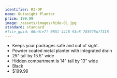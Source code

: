 ```yaml
---
identifier: RI-OP
name: Outasight Planter
price: 199.99
image: /assets/images/hide-01.jpg
standard: standard
#file_guid: 66edfe7f-0851-4418-93e8-785975df7318
---
```



- Keeps your packages safe and out of sight.  
- Powder coated metal planter with integrated drain  
- 25" tall by 15.5" wide  
- Hidden compartment is 14" tall by 13" wide
- Black
- $199.99
